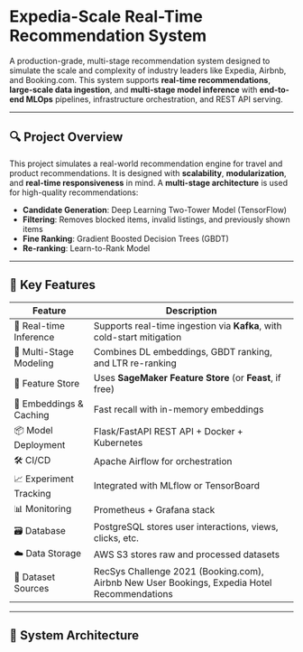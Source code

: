 # Expedia-Scale Real-Time Recommendation System

A production-grade, multi-stage recommendation system designed to simulate the scale and complexity of industry leaders like Expedia, Airbnb, and Booking.com. This system supports **real-time recommendations**, **large-scale data ingestion**, and **multi-stage model inference** with **end-to-end MLOps** pipelines, infrastructure orchestration, and REST API serving.

---

## 🔍 Project Overview

This project simulates a real-world recommendation engine for travel and product recommendations. It is designed with **scalability**, **modularization**, and **real-time responsiveness** in mind. A **multi-stage architecture** is used for high-quality recommendations:

- **Candidate Generation**: Deep Learning Two-Tower Model (TensorFlow)
- **Filtering**: Removes blocked items, invalid listings, and previously shown items
- **Fine Ranking**: Gradient Boosted Decision Trees (GBDT)
- **Re-ranking**: Learn-to-Rank Model

---

## 🚀 Key Features

| Feature                     | Description |
|----------------------------|-------------|
| 🔄 Real-time Inference     | Supports real-time ingestion via **Kafka**, with cold-start mitigation |
| 🧠 Multi-Stage Modeling     | Combines DL embeddings, GBDT ranking, and LTR re-ranking |
| 💾 Feature Store           | Uses **SageMaker Feature Store** (or **Feast**, if free) |
| 🧬 Embeddings & Caching     | Fast recall with in-memory embeddings |
| 📦 Model Deployment        | Flask/FastAPI REST API + Docker + Kubernetes |
| 🛠 CI/CD                   | Apache Airflow for orchestration |
| 📈 Experiment Tracking     | Integrated with MLflow or TensorBoard |
| 📊 Monitoring              | Prometheus + Grafana stack |
| 🗃 Database                | PostgreSQL stores user interactions, views, clicks, etc. |
| ☁️ Data Storage           | AWS S3 stores raw and processed datasets |
| 📑 Dataset Sources        | RecSys Challenge 2021 (Booking.com), Airbnb New User Bookings, Expedia Hotel Recommendations |

---

## 🧱 System Architecture

